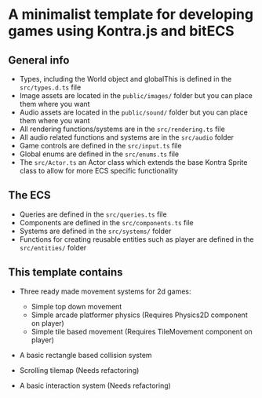 # A minimalist template for developing games using Kontra.js and bitECS

## General info
- Types, including the World object and globalThis is defined in the `src/types.d.ts` file
- Image assets are located in the `public/images/` folder but you can place them where you want
- Audio assets are located in the `public/sound/` folder but you can place them where you want
- All rendering functions/systems are in the `src/rendering.ts` file
- All audio related functions and systems are in the `src/audio` folder
- Game controls are defined in the `src/input.ts` file
- Global enums are defined in the `src/enums.ts` file
- The `src/Actor.ts` an Actor class which extends the base Kontra Sprite class to allow for more ECS specific functionality

## The ECS
- Queries are defined in the `src/queries.ts` file
- Components are defined in the `src/components.ts` file
- Systems are defined in the `src/systems/` folder
- Functions for creating reusable entities such as player are defined in the `src/entities/` folder

## This template contains
- Three ready made movement systems for 2d games:
    - Simple top down movement
    - Simple arcade platformer physics (Requires Physics2D component on player)
    - Simple tile based movement (Requires TileMovement component on player)

- A basic rectangle based collision system
- Scrolling tilemap (Needs refactoring)
- A basic interaction system (Needs refactoring)
